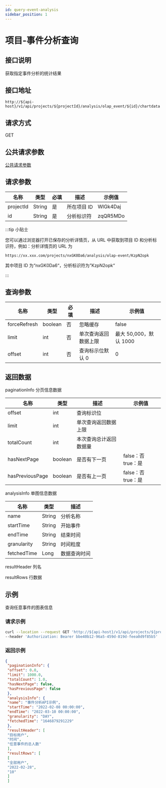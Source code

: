 ```yaml
---
id: query-event-analysis
sidebar_position: 1
---
```


# 项目-事件分析查询

## 接口说明

获取指定事件分析的统计结果

## 接口地址

```
http://${api-host}/v1/api/projects/${projectId}/analysis/olap_event/${id}/chartdata
```

## 请求方式

GET

## 公共请求参数

[公共请求参数](../../open-api#公共请求参数)

## 请求参数

| 名称      | 类型   | 必填 | 描述        | 示例值   |
| --------- | ------ | ---- | ----------- | -------- |
| projectId | String | 是   | 所在项目 ID | WlGk4Daj |
| id        | String | 是   | 分析标识符  | zqQR5MDo |

:::tip 小贴士

您可以通过浏览器打开已保存的分析详情页，从 URL 中获取到项目 ID 和分析标识符，例如：分析详情页的 URL 为

```
https://xx.xxx.com/projects/nxGK0Da6/analysis/olap-event/KzpN2opk
```

其中项目 ID 为“nxGK0Da6“，分析标识符为”KzpN2opk“

:::

## 查询参数

| **名称**     | **类型** | **必填** | **描述**             | **示例值**             |
| ------------ | -------- | -------- | -------------------- | ---------------------- |
| forceRefresh | boolean  | 否       | 忽略缓存             | false                  |
| limit        | int      | 否       | 单次查询返回数据上限 | 最大 50,000，默认 1000 |
| offset       | int      | 否       | 查询标示位默认 0     | 0                      |

## 返回数据

paginationInfo 分页信息数据

| **名称**        | **类型** | **描述**               | **示例值**         |
| --------------- | -------- | ---------------------- | ------------------ |
| offset          | int      | 查询标识位             |                    |
| limit           | int      | 单次查询返回数据上限   |                    |
| totalCount      | int      | 本次查询总计返回数据量 |                    |
| hasNextPage     | boolean  | 是否有下一页           | false：否 true：是 |
| hasPreviousPage | boolean  | 是否有上一页           | false：否 true：是 |

analysisInfo 单图信息数据

| **名称**    | **类型** | **描述**     |
| ----------- | -------- | ------------ |
| name        | String   | 分析名称     |
| startTime   | String   | 开始事件     |
| endTime     | String   | 结束时间     |
| granularity | String   | 时间粒度     |
| fetchedTime | Long     | 数据查询时间 |

resultHeader 列名

resultRows 行数据

## 示例

查询任意事件的图表信息

### 请求示例

```bash
curl --location --request GET 'http://${api-host}/v1/api/projects/${projectId}/analysis/olap_event/${id}/chartdata?forceRefresh=false&offset=0&limit=1000' \
--header 'Authorization: Bearer bbe40b12-96a5-459d-819d-feea0d9f85b5'
```

### 返回示例

```json
{
 "paginationInfo": {
 "offset": 0.0,
 "limit": 1000.0,
 "totalCount": 1.0,
 "hasNextPage": false,
 "hasPreviousPage": false
 },
 "analysisInfo": {
 "name": "事件分析API示例",
 "startTime": "2022-02-08 00:00:00",
 "endTime": "2022-03-10 00:00:00",
 "granularity": "DAY",
 "fetchedTime": "1646879291229"
 },
 "resultHeader": [
 "目标用户",
 "时间",
 "任意事件的总人数"
 ],
 "resultRows": [
 [
 "全部用户",
 "2022-02-28",
 "10"
 ]
 ]
```
